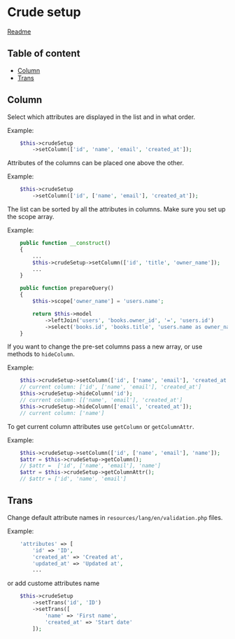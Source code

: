 # Crude setup

[Readme](../README.md)

## Table of content
- [Column](#column)
- [Trans](#trans)

## Column

Select which attributes are displayed in the list and in what order.

Example:
```php
    $this->crudeSetup
        ->setColumn(['id', 'name', 'email', 'created_at']);
```

Attributes of the columns can be placed one above the other.

Example:
```php
    $this->crudeSetup
        ->setColumn(['id', ['name', 'email'], 'created_at']);
```

The list can be sorted by all the attributes in columns. Make sure you set up the scope array.

Example:
```php
    public function __construct()
    {
        ...
        $this->crudeSetup->setColumn(['id', 'title', 'owner_name']);
        ...
    }

    public function prepareQuery()
    {
        $this->scope['owner_name'] = 'users.name';

        return $this->model
            ->leftJoin('users', 'books.owner_id', '=', 'users.id')
            ->select('books.id', 'books.title', 'users.name as owner_name');
    }
```

If you want to change the pre-set columns pass a new array,
or use methods to `hideColumn`.

Example:
```php
    $this->crudeSetup->setColumn(['id', ['name', 'email'], 'created_at']);
    // current column: ['id', ['name', 'email'], 'created_at']
    $this->crudeSetup->hideColumn('id');
    // current column: [['name', 'email'], 'created_at']
    $this->crudeSetup->hideColumn(['email', 'created_at']);
    // current column: ['name']
```

To get current column attributes use `getColumn` or `getColumnAttr`.

Example:
```php
    $this->crudeSetup->setColumn(['id', ['name', 'email'], 'name']);
    $attr = $this->crudeSetup->getColumn();
    // $attr =  ['id', ['name', 'email'], 'name']
    $attr = $this->crudeSetup->getColumnAttr();
    // $attr = ['id', 'name', 'email']
```

## Trans

Change default attribute names in `resources/lang/en/validation.php` files.

Example:
```php
    'attributes' => [
        'id' => 'ID',
        'created_at' => 'Created at',
        'updated_at' => 'Updated at',
        ...
```

or add custome attributes name

```php
    $this->crudeSetup
        ->setTrans('id', 'ID')
        ->setTrans([
            'name' => 'First name',
            'created_at' => 'Start date'
        ]);
```

